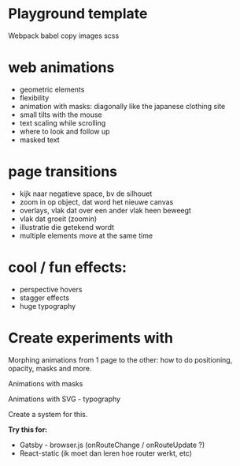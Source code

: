 # Playground template
Webpack
babel
copy images
scss

# **web animations**

- geometric elements
- flexibility
- animation with masks: diagonally like the japanese clothing site
- small tilts with the mouse
- text scaling while scrolling
- where to look and follow up
- masked text

# **page transitions**

- kijk naar negatieve space, bv de silhouet
- zoom in op object, dat word het nieuwe canvas
- overlays, vlak dat over een ander vlak heen beweegt
- vlak dat groeit (zoomin)
- illustratie die getekend wordt
- multiple elements move at the same time

# **cool / fun effects:**

- perspective hovers
- stagger effects
- huge typography

# Create experiments with

Morphing animations from 1 page to the other: how to do positioning, opacity, masks and more. 

Animations with masks

Animations with SVG - typography

Create a system for this.

**Try this for:**

- Gatsby - browser.js (onRouteChange / onRouteUpdate ?)
- React-static (ik moet dan leren hoe router werkt, etc)